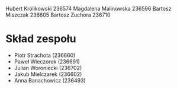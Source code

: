 Hubert Królikowski 236574
Magdalena Malinowska 236596
Bartosz Miszczak 236605
Bartosz Zuchora 236710

# Skład zespołu
* Piotr Strachota (236660)
* Paweł Wieczorek (236691)
* Julian Woroniecki (236702)
* Jakub Mielczarek (236602)
* Anna Banachowicz (236493)

